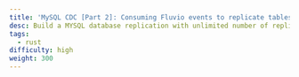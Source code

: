 ```yaml
---
title: 'MySQL CDC [Part 2]: Consuming Fluvio events to replicate tables'
desc: Build a MYSQL database replication with unlimited number of replicas. Use Fluvio as the source of record to rebuild a new database.
tags:
  - rust
difficulty: high
weight: 300
---
```


